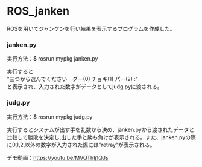# ROS_janken
ROSを用いてジャンケンを行い結果を表示するプログラムを作成した。

### janken.py

実行方法：$ rosrun mypkg janken.py

実行すると  
"三つから選んでください　グー(0) チョキ(1) パー(2) :"  
と表示され、入力された数字がデータとしてjudg.pyに渡される。

### judg.py

実行方法：$ rosrun mypkg judg.py

実行するとシステムが出す手を乱数から決め、janken.pyから渡されたデータと比較して勝敗を決定し,出した手と勝ち負けが表示される。また、janken.pyの際に0,1,2,以外の数字が入力された際には"retray"が表示される。

デモ動画：https://youtu.be/MVQThIj1QJs
